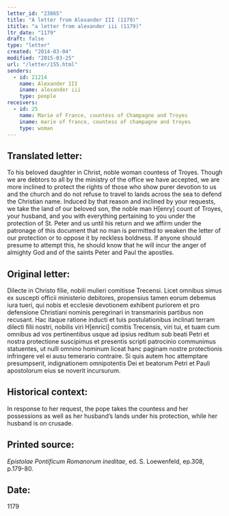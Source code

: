 ```yaml
---
letter_id: "23865"
title: "A letter from Alexander III (1179)"
ititle: "a letter from alexander iii (1179)"
ltr_date: "1179"
draft: false
type: "letter"
created: "2014-03-04"
modified: "2015-03-25"
url: "/letter/155.html"
senders:
  - id: 21214
    name: Alexander III
    iname: alexander iii
    type: people
receivers:
  - id: 25
    name: Marie of France, countess of Champagne and Troyes
    iname: marie of france, countess of champagne and troyes
    type: woman
---
```

<h2> Translated letter:</h2>To his beloved daughter in Christ, noble woman countess of Troyes.  Though we are debtors to all by the ministry of the office we have accepted, we are more inclined to protect the rights of those who show purer devotion to us and the church and do not refuse to travel to lands across the sea to defend the Christian name.  Induced by that reason and inclined by your requests, we take the land of our beloved son, the noble man H[enry] count of Troyes, your husband, and you with everything pertaining to you under the protection of St. Peter and us until his return and we affirm under the patronage of this document that no man is permitted to weaken the letter of our protection or to oppose it by reckless boldness.  If anyone should presume to attempt this, he should know that he will incur the anger of almighty God and of the saints Peter and Paul the apostles.
<h2 class="mt-4"> Original letter:</h2>Dilecte in Christo filie, nobili mulieri comitisse Trecensi.
Licet omnibus simus ex suscepti officii ministerio debitores, propensius tamen eorum debemus iura tueri, qui nobis et ecclesie devotionem exhibent puriorem et pro defensione Christiani nominis peregrinari in transmarinis partibus non recusant.  Hac itaque ratione inducti et tuis postulationibus inclinati terram dilecti filii nostri, nobilis viri H[enrici] comitis Trecensis, viri tui, et tuam cum omnibus ad vos pertinentibus usque ad ipsius reditum sub beati Petri et nostra protectione suscipimus et presentis scripti patrocinio communimus statuentes, ut nulli omnino hominum liceat hanc paginam nostre protectionis infringere vel ei ausu temerario contraire.  Si quis autem hoc attemptare presumpserit, indignationem omnipotentis Dei et beatorum Petri et Pauli apostolorum eius se noverit incursurum.
<h2 class="mt-4"> Historical context:</h2>In response to her request, the pope takes the countess and her possessions as well as her husband’s lands under his protection, while her husband is on crusade.
<h2 class="mt-4"> Printed source:</h2><p><em>Epistolae Pontificum Romanorum ineditae</em>, ed. S. Loewenfeld, ep.308, p.179-80.</p><h2 class="mt-4"> Date:</h2>1179